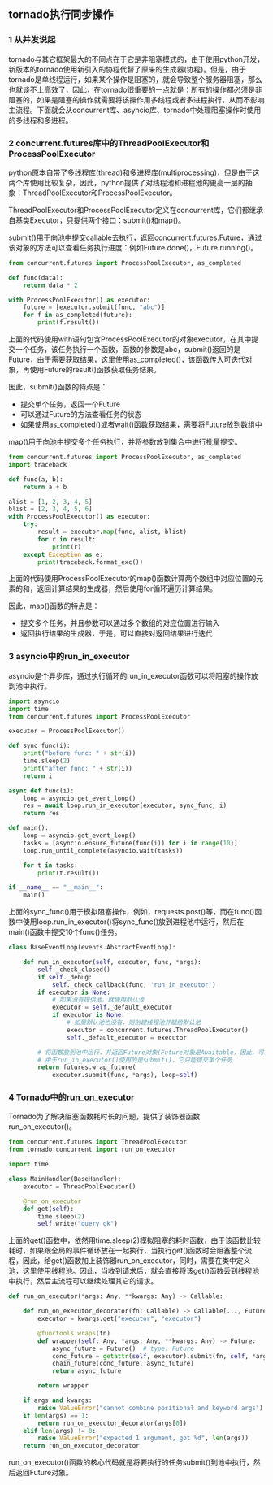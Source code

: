 ## tornado执行同步操作

### 1 从并发说起

tornado与其它框架最大的不同点在于它是非阻塞模式的，由于使用python开发，新版本的tornado使用新引入的协程代替了原来的生成器(协程)。但是，由于tornado是单线程运行，如果某个操作是阻塞的，就会导致整个服务器阻塞，那么也就谈不上高效了，因此，在tornado很重要的一点就是：所有的操作都必须是非阻塞的，如果是阻塞的操作就需要将该操作用多线程或者多进程执行，从而不影响主流程。下面就会从concurrent库、asyncio库、tornado中处理阻塞操作时使用的多线程和多进程。

### 2 concurrent.futures库中的ThreadPoolExecutor和ProcessPoolExecutor

python原本自带了多线程库(thread)和多进程库(multiprocessing)，但是由于这两个库使用比较复杂，因此，python提供了对线程池和进程池的更高一层的抽象：ThreadPoolExecutor和ProcessPoolExecutor。

ThreadPoolExecutor和ProcessPoolExecutor定义在concurrent库，它们都继承自基类Executor，只提供两个接口：submit()和map()。

submit()用于向池中提交callable去执行，返回concurrent.futures.Future，通过该对象的方法可以查看任务执行进度：例如Future.done()，Future.running()。

``` python
from concurrent.futures import ProcessPoolExecutor, as_completed

def func(data):
    return data * 2

with ProcessPoolExecutor() as executor:
    future = [executor.submit(func, "abc")]
    for f in as_completed(future):
        print(f.result())
```

上面的代码使用with语句包含ProcessPoolExecutor的对象executor，在其中提交一个任务，该任务执行一个函数，函数的参数是abc，submit()返回的是Future，由于需要获取结果，这里使用as_completed()，该函数传入可迭代对象，再使用Future的result()函数获取任务结果。

因此，submit()函数的特点是：

* 提交单个任务，返回一个Future
* 可以通过Future的方法查看任务的状态
* 如果使用as_completed()或者wait()函数获取结果，需要将Future放到数组中

map()用于向池中提交多个任务执行，并将参数放到集合中进行批量提交。

``` python
from concurrent.futures import ProcessPoolExecutor, as_completed
import traceback

def func(a, b):
    return a + b

alist = [1, 2, 3, 4, 5]
blist = [2, 3, 4, 5, 6]
with ProcessPoolExecutor() as executor:
    try:
        result = executor.map(func, alist, blist)
        for r in result:
            print(r)
    except Exception as e:
        print(traceback.format_exc())
```

上面的代码使用ProcessPoolExecutor的map()函数计算两个数组中对应位置的元素的和，返回计算结果的生成器，然后使用for循环遍历计算结果。

因此，map()函数的特点是：

* 提交多个任务，并且参数可以通过多个数组的对应位置进行输入
* 返回执行结果的生成器，于是，可以直接对返回结果进行迭代

### 3 asyncio中的run_in_executor

asyncio是个异步库，通过执行循环的run_in_executor函数可以将阻塞的操作放到池中执行。

``` python
import asyncio
import time
from concurrent.futures import ProcessPoolExecutor

executor = ProcessPoolExecutor()

def sync_func(i):
    print("before func: " + str(i))
    time.sleep(2)
    print("after func: " + str(i))
    return i

async def func(i):
    loop = asyncio.get_event_loop()
    res = await loop.run_in_executor(executor, sync_func, i)
    return res

def main():
    loop = asyncio.get_event_loop()
    tasks = [asyncio.ensure_future(func(i)) for i in range(10)]
    loop.run_until_complete(asyncio.wait(tasks))

    for t in tasks:
        print(t.result())

if __name__ == "__main__":
    main()
```

上面的sync_func()用于模拟阻塞操作，例如，requests.post()等，而在func()函数中使用loop.run_in_executor()将sync_func()放到进程池中运行，然后在main()函数中提交10个func()任务。

``` python
class BaseEventLoop(events.AbstractEventLoop):

    def run_in_executor(self, executor, func, *args):
        self._check_closed()
        if self._debug:
            self._check_callback(func, 'run_in_executor')
        if executor is None:
            # 如果没有提供池，就使用默认池
            executor = self._default_executor
            if executor is None:
                # 如果默认池也没有，则创建线程池并赋给默认池
                executor = concurrent.futures.ThreadPoolExecutor()
                self._default_executor = executor

        # 将函数放到池中运行，并返回Future对象(Future对象是Awaitable，因此，可以对run_in_executor()执行await)
        # 由于run_in_executor()使用的是submit()，它只能提交单个任务
        return futures.wrap_future(
            executor.submit(func, *args), loop=self)
```

### 4 Tornado中的run_on_executor

Tornado为了解决阻塞函数耗时长的问题，提供了装饰器函数run_on_executor()。

``` python
from concurrent.futures import ThreadPoolExecutor
from tornado.concurrent import run_on_executor

import time

class MainHandler(BaseHandler):
    executor = ThreadPoolExecutor()

    @run_on_executor
    def get(self):
        time.sleep(2)
        self.write("query ok")
```

上面的get()函数中，依然用time.sleep(2)模拟阻塞的耗时函数，由于该函数比较耗时，如果跟全局的事件循环放在一起执行，当执行get()函数时会阻塞整个流程，因此，给get()函数加上装饰器run_on_executor，同时，需要在类中定义池，这里使用线程池。因此，当收到请求后，就会直接将该get()函数丢到线程池中执行，然后主流程可以继续处理其它的请求。

``` python
def run_on_executor(*args: Any, **kwargs: Any) -> Callable:

    def run_on_executor_decorator(fn: Callable) -> Callable[..., Future]:
        executor = kwargs.get("executor", "executor")

        @functools.wraps(fn)
        def wrapper(self: Any, *args: Any, **kwargs: Any) -> Future:
            async_future = Future()  # type: Future
            conc_future = getattr(self, executor).submit(fn, self, *args, **kwargs)
            chain_future(conc_future, async_future)
            return async_future

        return wrapper

    if args and kwargs:
        raise ValueError("cannot combine positional and keyword args")
    if len(args) == 1:
        return run_on_executor_decorator(args[0])
    elif len(args) != 0:
        raise ValueError("expected 1 argument, got %d", len(args))
    return run_on_executor_decorator
```

run_on_executor()函数的核心代码就是将要执行的任务submit()到池中执行，然后返回Future对象。
